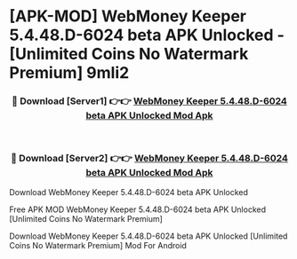 # [APK-MOD] WebMoney Keeper 5.4.48.D-6024 beta APK Unlocked - [Unlimited Coins No Watermark Premium] 9mli2



<div align="center">
<h3>🔴 Download [Server1] 👉👉 <a href="https://momento.my/?title=WebMoney_Keeper_5.4.48.D-6024_beta_APK_Unlocked">WebMoney Keeper 5.4.48.D-6024 beta APK Unlocked Mod Apk</a></h3><br>

<h3>🔴 Download [Server2] 👉👉 <a href="https://momento.my/?title=WebMoney_Keeper_5.4.48.D-6024_beta_APK_Unlocked">WebMoney Keeper 5.4.48.D-6024 beta APK Unlocked Mod Apk</a></h3>
</div>



Download WebMoney Keeper 5.4.48.D-6024 beta APK Unlocked 

Free APK MOD WebMoney Keeper 5.4.48.D-6024 beta APK Unlocked [Unlimited Coins No Watermark Premium]

Download WebMoney Keeper 5.4.48.D-6024 beta APK Unlocked [Unlimited Coins No Watermark Premium] Mod For Android
